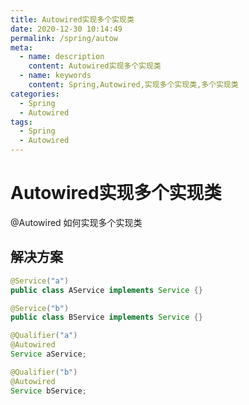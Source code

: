 ```yaml
---
title: Autowired实现多个实现类
date: 2020-12-30 10:14:49
permalink: /spring/autow
meta:
  - name: description
    content: Autowired实现多个实现类
  - name: keywords
    content: Spring,Autowired,实现多个实现类,多个实现类
categories:
  - Spring
  - Autowired
tags:
  - Spring
  - Autowired
---
```

# Autowired实现多个实现类

@Autowired 如何实现多个实现类

<!-- more -->

## 解决方案

```java
@Service("a")
public class AService implements Service {}

@Service("b")
public class BService implements Service {}
```

```java
@Qualifier("a")
@Autowired
Service aService;

@Qualifier("b")
@Autowired
Service bService;
```

